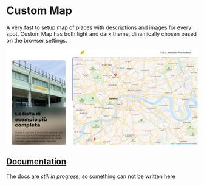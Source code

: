 # Custom Map
A very fast to setup map of places with descriptions and images for every spot.
Custom Map has both light and dark theme, dinamically chosen based on the browser settings.

<img src="https://github.com/M4tRetI/Custom-Map/blob/docs/docs/screenshot.png" alt="Home screenshot">

## [Documentation](https://github.com/M4tRetI/Custom-Map/blob/docs/docs/documentation.md)
The docs are *still in progress*, so something can not be written here
